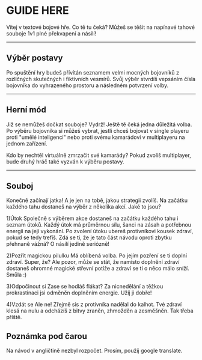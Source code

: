 # GUIDE HERE

Vítej v textové bojové hře. Co tě tu čeká? Můžeš se těšit na napínavé tahové souboje 1v1 plné překvapení a násilí!

-------------
Výběr postavy
-------------
Po spuštění hry budeš přívítán seznamem velmi mocných bojovníků z rozličných skutečných i fiktivních vesmírů.
Svůj výběr stvrdíš vepsáním čísla bojovníka do vyhrazeného prostoru a následném potvrzení volby.

-------------
Herní mód
-------------
Již se nemůžeš dočkat souboje? Vydrž! Ještě tě čeká jedna důležitá volba.
Po výběru bojovníka si můžeš vybrat, jestli chceš bojovat v single playeru proti "umělé inteligenci"
nebo proti svému kamarádovi v multiplayeru na jednom zařízení.

Kdo by nechtěl virtuálně zmrzačit své kamarády?
Pokud zvolíš multiplayer, bude druhý hráč také vyzván k výběru postavy.

-------------
Souboj
-------------
Konečně začínají jatka! A je jen na tobě, jakou strategii zvolíš.
Na začátku každého tahu dostaneš na výběr z několika akcí. Jaké to jsou?

1)Útok
Společně s výběrem akce dostaneš na začátku každého tahu i seznam útoků.
Každý útok má průměrnou sílu, šanci na zásah a potřebnou energii na její vykonání.
Po zvolení útoku ubereš protivníkovi kousek zdraví, pokud se tedy trefíš.
Zdá se ti, že je tato část návodu oproti zbytku přehnaně vážná? O násilí jedině seriózně!

2)Pozřít magickou pilulku
Má oblíbená volba. Po jejím pozření se ti doplní zdraví. Super, že?
Ale pozor, může se stát, že namísto doplnění zdraví dostaneš
ohromné magické střevní potíže a zdraví se ti o něco málo sníží. Smůla :)

3)Odpočinout si
Zase se hodláš flákat?
Za nicnedělání a těžkou prokrastinaci jsi odměněn doplněním energie. Užij ji dobře!

4)Vzdát se 
Ale ne! Zřejmě sis z protivníka nadělal do kalhot.
Tvé zdraví klesá na nulu a odcházíš z bitvy zraněn, zhmožděn a zesměšněn. Tak třeba příště.


Poznámka pod čarou
-
Na návod v angličtině nezbyl rozpočet. Prosím, použij google translate.

